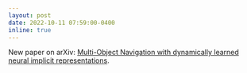 ```yaml
---
layout: post
date: 2022-10-11 07:59:00-0400
inline: true
---
```

New paper on arXiv: [Multi-Object Navigation with dynamically learned neural implicit representations](https://arxiv.org/abs/2210.05129).